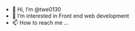 - 👋 Hi, I’m @twe0130
- 👀 I’m interested in Front end web development
- 📫 How to reach me ...


<!---
twe0130/twe0130 is a ✨ special ✨ repository because its `README.md` (this file) appears on your GitHub profile.
You can click the Preview link to take a look at your changes.
--->
